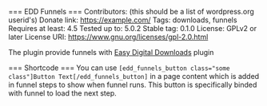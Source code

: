 === EDD Funnels ===
Contributors: (this should be a list of wordpress.org userid's)
Donate link: https://example.com/
Tags: downloads, funnels
Requires at least: 4.5
Tested up to: 5.0.2
Stable tag: 0.1.0
License: GPLv2 or later
License URI: https://www.gnu.org/licenses/gpl-2.0.html

The plugin provide funnels with <a href="">Easy Digital Downloads</a> plugin

=== Shortcode ===
You can use `[edd_funnels_button class="some class"]Button Text[/edd_funnels_button]` in a page content which is added in funnel steps to show when funnel runs. This button is specifically binded with funnel to load the next step.